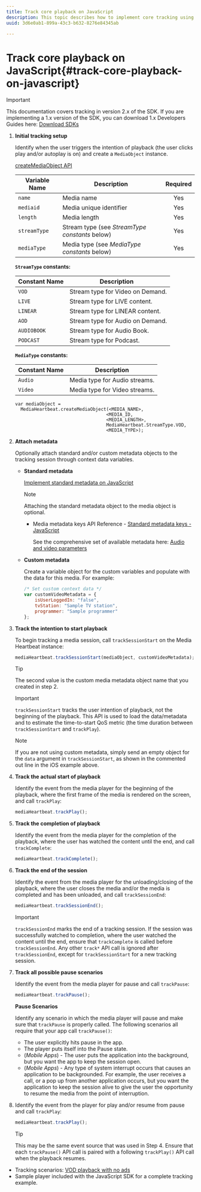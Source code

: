 ```yaml
---
title: Track core playback on JavaScript
description: This topic describes how to implement core tracking using the Media SDK in browser apps (JS).
uuid: 3d6e0ab1-899a-43c3-b632-8276e84345ab

---
```


# Track core playback on JavaScript{#track-core-playback-on-javascript}

>[!IMPORTANT]
>This documentation covers tracking in version 2.x of the SDK. If you are implementing a 1.x version of the SDK, you can download 1.x Developers Guides here: [Download SDKs](/help/sdk-implement/download-sdks.md)

1. **Initial tracking setup** 

    Identify when the user triggers the intention of playback (the user clicks play and/or autoplay is on) and create a `MediaObject` instance.

    [createMediaObject API](https://adobe-marketing-cloud.github.io/media-sdks/reference/javascript/MediaHeartbeat.html#.createMediaObject)

    |  Variable Name  | Description  | Required  |
    | --- | --- | :---: |
    |  `name`  | Media name  | Yes  |
    |  `mediaid`  | Media unique identifier  | Yes  |
    |  `length`  | Media length  | Yes  |
    |  `streamType`  | Stream type (see _StreamType constants_ below)  | Yes  |
    |  `mediaType`  | Media type (see _MediaType constants_ below)  | Yes  |

    **`StreamType` constants:** 

    |  Constant Name  | Description&nbsp;&nbsp;  |
    |---|---|
    |  `VOD`  | Stream type for Video on Demand.  |
    |  `LIVE`  | Stream type for LIVE content.  |
    |  `LINEAR`  | Stream type for LINEAR content.  |
    |  `AOD`  | Stream type for Audio on Demand.  |
    |  `AUDIOBOOK`  | Stream type for Audio Book.  |
    |  `PODCAST`  | Stream type for Podcast.  |

    **`MediaType` constants:** 

    |  Constant Name  | Description  |
    |---|---|
    |  `Audio`  | Media type for Audio streams.  |
    |  `Video`  | Media type for Video streams.  |

    ```
    var mediaObject =  
      MediaHeartbeat.createMediaObject(<MEDIA_NAME>,  
                                      <MEDIA_ID,  
                                      <MEDIA_LENGTH>, 
                                      MediaHeartbeat.StreamType.VOD,
                                      <MEDIA_TYPE>);
    ```

1. **Attach metadata** 

    Optionally attach standard and/or custom metadata objects to the tracking session through context data variables.

    * **Standard metadata** 
    
       [Implement standard metadata on JavaScript](/help/sdk-implement/track-av-playback/impl-std-metadata/impl-std-metadata-js.md)     
    
       >[!NOTE]
       >
       >Attaching the standard metadata object to the media object is optional.

       * Media metadata keys API Reference - [Standard metadata keys - JavaScript](https://adobe-marketing-cloud.github.io/media-sdks/reference/javascript) 

          See the comprehensive set of available metadata here: [Audio and video parameters](/help/metrics-and-metadata/audio-video-parameters.md)

    * **Custom metadata** 
    
       Create a variable object for the custom variables and populate with the data for this media. For example:     
    
       ```js    
       /* Set custom context data */ 
       var customVideoMetadata = { 
           isUserLoggedIn: "false", 
           tvStation: "Sample TV station", 
           programmer: "Sample programmer" 
       };
       ```

1. **Track the intention to start playback** 

    To begin tracking a media session, call `trackSessionStart` on the Media Heartbeat instance: 

    ```js
    mediaHeartbeat.trackSessionStart(mediaObject, customVideoMetadata);
    ```

    >[!TIP]
    >
    >The second value is the custom media metadata object name that you created in step 2.

    >[!IMPORTANT]
    >
    >`trackSessionStart` tracks the user intention of playback, not the beginning of the playback. This API is used to load the data/metadata and to estimate the time-to-start QoS metric (the time duration between `trackSessionStart` and `trackPlay`).

    >[!NOTE]
    >
    >If you are not using custom metadata, simply send an empty object for the `data` argument in `trackSessionStart`, as shown in the commented out line in the iOS example above.

1. **Track the actual start of playback** 

    Identify the event from the media player for the beginning of the playback, where the first frame of the media is rendered on the screen, and call `trackPlay`: 

    ```js
    mediaHeartbeat.trackPlay();
    ```

1. **Track the completion of playback** 

    Identify the event from the media player for the completion of the playback, where the user has watched the content until the end, and call `trackComplete`: 

    ```js
    mediaHeartbeat.trackComplete();
    ```

1. **Track the end of the session** 

    Identify the event from the media player for the unloading/closing of the playback, where the user closes the media and/or the media is completed and has been unloaded, and call `trackSessionEnd`: 

    ```js
    mediaHeartbeat.trackSessionEnd();
    ```

    >[!IMPORTANT]
    >
    >`trackSessionEnd` marks the end of a tracking session. If the session was successfully watched to completion, where the user watched the content until the end, ensure that `trackComplete` is called before `trackSessionEnd`. Any other `track*` API call is ignored after `trackSessionEnd`, except for `trackSessionStart` for a new tracking session.

1. **Track all possible pause scenarios** 

    Identify the event from the media player for pause and call `trackPause`: 

    ```js
    mediaHeartbeat.trackPause();
    ```

    **Pause Scenarios** 
    
    Identify any scenario in which the media player will pause and make sure that `trackPause` is properly called. The following scenarios all require that your app call `trackPause()`:

    * The user explicitly hits pause in the app.
    * The player puts itself into the Pause state.
    * (*Mobile Apps*) - The user puts the application into the background, but you want the app to keep the session open.
    * (*Mobile Apps*) - Any type of system interrupt occurs that causes an application to be backgrounded. For example, the user receives a call, or a pop up from another application occurs, but you want the application to keep the session alive to give the user the opportunity to resume the media from the point of interruption.

1. Identify the event from the player for play and/or resume from pause and call `trackPlay`: 

    ```js
    mediaHeartbeat.trackPlay();
    ```

    >[!TIP]
    >
    >This may be the same event source that was used in Step 4. Ensure that each `trackPause()` API call is paired with a following `trackPlay()` API call when the playback resumes.

* Tracking scenarios: [VOD playback with no ads](/help/sdk-implement/tracking-scenarios/vod-no-intrs-details.md)
* Sample player included with the JavaScript SDK for a complete tracking example.


